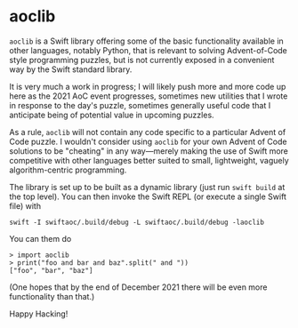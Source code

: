 # aoclib

`aoclib` is a Swift library offering some of the basic functionality available
in other languages, notably Python, that is relevant to solving
Advent-of-Code style programming puzzles, but is not currently exposed in a
convenient way by the Swift standard library.

It is very much a work in progress; I will likely push more and more code
up here as the 2021 AoC event progresses, sometimes new utilities that I
wrote in response to the day's puzzle, sometimes generally useful code that
I anticipate being of potential value in upcoming puzzles.

As a rule, `aoclib` will not contain any code specific to a particular
Advent of Code puzzle. I wouldn't consider using `aoclib` for your own
Advent of Code solutions to be "cheating" in any way—merely making the use
of Swift more competitive with other languages better suited to small,
lightweight, vaguely algorithm-centric programming.

The library is set up to be built as a dynamic library (just run `swift build`
at the top level). You can then invoke the Swift REPL (or execute a single
Swift file) with

    swift -I swiftaoc/.build/debug -L swiftaoc/.build/debug -laoclib

You can them do

    > import aoclib
    > print("foo and bar and baz".split(" and "))
    ["foo", "bar", "baz"]

(One hopes that by the end of December 2021 there will be even more
functionality than that.)

Happy Hacking!
